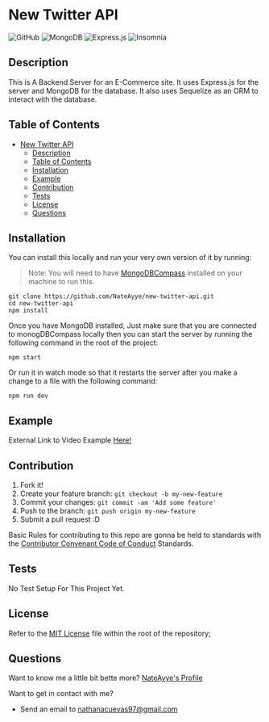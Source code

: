 # New Twitter API

![GitHub](https://img.shields.io/github/license/NateAyye/new-twitter-api?label=License)
![MongoDB](https://img.shields.io/badge/mongoDB-%2300f.svg?style=for-the-badge&logo=mongoDB&logoColor=white)
![Express.js](https://img.shields.io/badge/express.js-%23404d59.svg?style=for-the-badge&logo=express&logoColor=%2361DAFB)
![Insomnia](https://img.shields.io/badge/Insomnia-black?style=for-the-badge&logo=insomnia&logoColor=5849BE)

## Description

This is A Backend Server for an E-Commerce site. It uses Express.js for the server and MongoDB for the database. It also uses Sequelize as an ORM to interact with the database.

## Table of Contents

- [New Twitter API](#new-twitter-api)
  - [Description](#description)
  - [Table of Contents](#table-of-contents)
  - [Installation](#installation)
  - [Example](#example)
  - [Contribution](#contribution)
  - [Tests](#tests)
  - [License](#license)
  - [Questions](#questions)

## Installation

You can install this locally and run your very own version of it by running:

> Note: You will need to have [MongoDBCompass](https://downloads.mongodb.com/compass/mongodb-compass-1.39.0-win32-x64.exe) installed on your machine to run this.

```
git clone https://github.com/NateAyye/new-twitter-api.git
cd new-twitter-api
npm install
```

Once you have MongoDB installed, Just make sure that you are connected to monogDBCompass locally then you can start the server by running the following command in the root of the project:

```shell
npm start
```

Or run it in watch mode so that it restarts the server after you make a change to a file with the following command:

```shell
npm run dev
```

## Example

External Link to Video Example [Here!](https://drive.google.com/file/d/1ohYfODnfmupLnomhAdLanw0J_p4gfGPN/view?usp=sharing)

## Contribution

1. Fork it!
2. Create your feature branch: `git checkout -b my-new-feature`
3. Commit your changes: `git commit -am 'Add some feature'`
4. Push to the branch: `git push origin my-new-feature`
5. Submit a pull request :D

Basic Rules for contributing to this repo are gonna be held to standards with the [Contributor Convenant Code of Conduct](https://www.contributor-covenant.org/version/2/1/code_of_conduct/) Standards.

## Tests

No Test Setup For This Project Yet.

## License

Refer to the [MIT License](https://github.com/NateAyye/new-twitter-api/blob/main/LICENSE) file within the root of the repository;

## Questions

Want to know me a little bit bette more? [NateAyye's Profile](https://github.com/NateAyye)

Want to get in contact with me?

- Send an email to <a href='mailto:nathanacuevas97@gmail.com'>nathanacuevas97@gmail.com</a>
